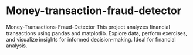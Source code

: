 # Money-transaction-fraud-detector
Money-Transactions-Fraud-Detector This project analyzes financial transactions using pandas and matplotlib. Explore data, perform exercises, and visualize insights for informed decision-making. Ideal for financial analysis.
